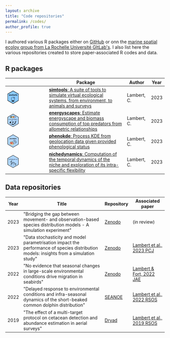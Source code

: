 ```yaml
---
layout: archive
title: "Code repositories"
permalink: /codes/
author_profile: true
---
```


I authored various R packages either on [GitHub](https://github.com/CLambert1]) or onn the [marine spatial ecoloy group from La Rochelle Université GItLab's](https://gitlab.univ-lr.fr/marine_spatial_ecology/nichedynamics). I also list here the various repositories created to store paper-associated R codes and data.  

R packages
-----------

|| Package | Author | Year |
|-|---------|--------|------|
| <img src="/images/logo_simtools.png" alt="simtools" width="30%" height="auto"> | [**simtools**: A suite of tools to simulate virtual ecological systems, from environment, to animals and surveys](https://github.com/CLambert1/simtools) | Lambert, C. | 2023 |
| <img src="/images/logo_energyscapes.png" alt="energyscapes" width="30%" height="auto">  | [**energyscapes**: Estimate energyscape and biomass consumption of top predators from allometric relationships](https://github.com/CLambert1/energyscapes) | Lambert, C. | 2023 |
| <img src="/images/logo_phenokde.png" alt="phenokde" width="30%" height="auto"> | [**phenokde**: Process KDE from geolocation data given provided phenological status](https://gitlab.univ-lr.fr/marine_spatial_ecology/phenokde) | Lambert, C. | 2023 |
| <img src="/images/nichedynamics_logo.png" alt="nichedynamics" width="30%" height="auto"> | [**nichedynamics**: Computation of the temporal dynamics of the niche and exploration of its intra-specific flexibility](https://gitlab.univ-lr.fr/marine_spatial_ecology/nichedynamics) | Lambert, C. | 2023 |


Data repositories
----------------------
| Year | Title | Repository | Associated paper |
|------|-------|------------|------------------|
| 2023	| "Bridging the gap between movement- and observation-based species distribution models - A simulation experiment"	| [Zenodo](https://zenodo.org/record/7924492) | (in review) |
| 2023	| "Data stochasticity and model parametrisation impact the performance of species distribution models: insights from a simulation study"	| [Zenodo](https://zenodo.org/record/7544441) | [Lambert et al., 2023 PCJ](https://peercommunityjournal.org/articles/10.24072/pcjournal.263/) |
| 2022	| "No evidence that seasonal changes in large-scale environmental conditions drive migration in seabirds"	| [Zenodo](https://zenodo.org/record/6617889) | [Lambert & Fort, 2022 JAE](https://doi.org/10.1111/1365-2656.13759) |
| 2022	| "Delayed response to environmental conditions and infra-seasonal dynamics of the short-beaked common dolphin distribution" | [SEANOE](https://www.seanoe.org/data/00756/86805/) | [Lambert et al., 2022 RSOS](https://dx.doi.org/10.1098/rsos.220379) |
| 2019	| "The effect of a multi-target protocol on cetacean detection and abundance estimation in aerial surveys"	| [Dryad](https://datadryad.org/stash/dataset/doi:10.5061/dryad.pp6g8v3) | [Lambert et al., 2019 RSOS](https://royalsocietypublishing.org/doi/10.1098/rsos.190296) |


